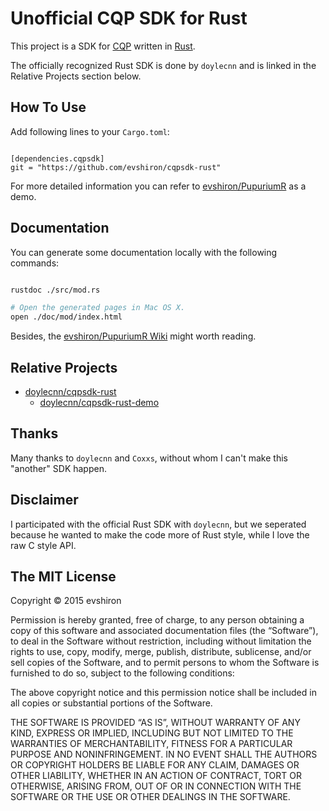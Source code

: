 # Unofficial CQP SDK for Rust

This project is a SDK for [CQP](https://cqp.cc/) written in [Rust](http://rust-lang.org/).

The officially recognized Rust SDK is done by `doylecnn` and is linked in the Relative Projects section below.

## How To Use

Add following lines to your `Cargo.toml`:

```

[dependencies.cqpsdk]
git = "https://github.com/evshiron/cqpsdk-rust"

```

For more detailed information you can refer to [evshiron/PupuriumR](https://github.com/evshiron/PupuriumR/) as a demo.

## Documentation

You can generate some documentation locally with the following commands:

```bash

rustdoc ./src/mod.rs

# Open the generated pages in Mac OS X.
open ./doc/mod/index.html

```

Besides, the [evshiron/PupuriumR Wiki](https://github.com/evshiron/PupuriumR/wiki) might worth reading.

## Relative Projects

  * [doylecnn/cqpsdk-rust](https://github.com/evshiron/PupuriumR/)
    * [doylecnn/cqpsdk-rust-demo](https://github.com/doylecnn/cqpsdk-rust-demo)

## Thanks

Many thanks to `doylecnn` and `Coxxs`, without whom I can't make this "another" SDK happen.

## Disclaimer

I participated with the official Rust SDK with `doylecnn`, but we seperated because he wanted to make the code more of Rust style, while I love the raw C style API.

## The MIT License

Copyright © 2015 evshiron

Permission is hereby granted, free of charge, to any person obtaining a copy of this software and associated documentation files (the “Software”), to deal in the Software without restriction, including without limitation the rights to use, copy, modify, merge, publish, distribute, sublicense, and/or sell copies of the Software, and to permit persons to whom the Software is furnished to do so, subject to the following conditions:

The above copyright notice and this permission notice shall be included in all copies or substantial portions of the Software.

THE SOFTWARE IS PROVIDED “AS IS”, WITHOUT WARRANTY OF ANY KIND, EXPRESS OR IMPLIED, INCLUDING BUT NOT LIMITED TO THE WARRANTIES OF MERCHANTABILITY, FITNESS FOR A PARTICULAR PURPOSE AND NONINFRINGEMENT. IN NO EVENT SHALL THE AUTHORS OR COPYRIGHT HOLDERS BE LIABLE FOR ANY CLAIM, DAMAGES OR OTHER LIABILITY, WHETHER IN AN ACTION OF CONTRACT, TORT OR OTHERWISE, ARISING FROM, OUT OF OR IN CONNECTION WITH THE SOFTWARE OR THE USE OR OTHER DEALINGS IN THE SOFTWARE.
